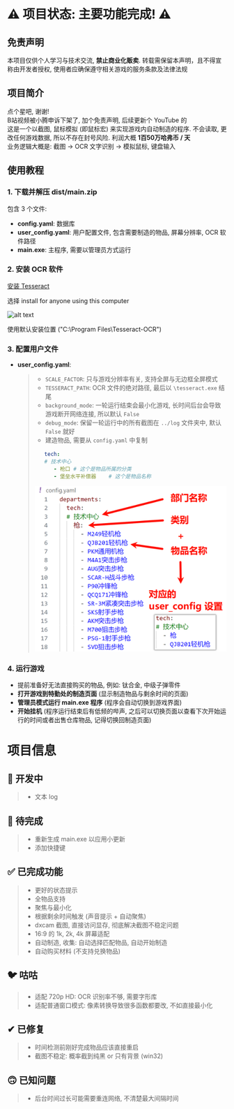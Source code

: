 # ⚠️ 项目状态: 主要功能完成! ⚠️

## 免责声明
本项目仅供个人学习与技术交流, **禁止商业化贩卖**. 转载需保留本声明，且不得宣称由开发者授权, 使用者应确保遵守相关游戏的服务条款及法律法规

## 项目简介  
点个星吧, 谢谢!  
B站视频被小腾申诉下架了, 加个免责声明, 后续更新个 YouTube 的  
这是一个以截图, 鼠标模拟 (即鼠标宏) 来实现游戏内自动制造的程序. 不会读取, 更改任何游戏数据, 所以不存在封号风险. 利润大概 **1百50万哈弗币 / 天**  
业务逻辑大概是: 截图 -> OCR 文字识别 -> 模拟鼠标, 键盘输入  

## 使用教程  
### 1. 下载并解压 dist/main.zip  
包含 3 个文件:  
* **config.yaml**: 数据库  
* **user_config.yaml**: 用户配置文件, 包含需要制造的物品, 屏幕分辨率, OCR 软件路径  
* **main.exe**: 主程序, 需要以管理员方式运行  

### 2. 安装 OCR 软件  
[安装 Tesseract](https://github.com/UB-Mannheim/tesseract/wiki)  

选择 install for anyone using this computer  

![alt text](.img/image.png)  

使用默认安装位置 ("C:\Program Files\Tesseract-OCR")  

### 3. 配置用户文件  
* **user_config.yaml**:  
    > * `SCALE_FACTOR`: 只与游戏分辨率有关, 支持全屏与无边框全屏模式  
    > * `TESSERACT_PATH`: OCR 文件的绝对路径, 最后以 `\tesseract.exe` 结尾  
    > * `background_mode`: 一轮运行结束会最小化游戏, 长时间后台会导致游戏断开网络连接, 所以默认 `False`  
    > * `debug_mode`: 保留一轮运行中的所有截图在 `../log` 文件夹中, 默认 `False` 就好  
    > * 建造物品, 需要从 `config.yaml` 中复制  
    > ```yaml  
    >    tech:   
    >    # 技术中心  
    >       - 枪口 # 这个是物品所属的分类  
    >       - 堡垒水平补偿器    # 这个是物品名称  
    > ```  
    > ![alt text](.img/image1.png)  

### 4. 运行游戏  
* 提前准备好无法直接购买的物品, 例如: 钛合金, 中级子弹零件  
* **打开游戏到特勤处的制造页面** (显示制造物品与剩余时间的页面)  
* **管理员模式运行 main.exe 程序** (程序会自动切换到游戏界面)  
* **开始挂机** (程序运行结束后有低频的哔声, 之后可以切换页面以查看下次开始运行的时间或者出售仓库物品, 记得切换回制造页面)  

# 项目信息  

## 📌 开发中  
> * 文本 log  

## 🚧 待完成  
> * 重新生成 main.exe 以应用小更新  
> * 添加快捷键  

## ✅ 已完成功能  
> * 更好的状态提示  
> * 全物品支持  
> * 聚焦与最小化  
> * 根据剩余时间触发 (声音提示 + 自动聚焦)  
> * dxcam 截图, 直接访问显存, 彻底解决截图不稳定问题  
> * 16:9 的 1k, 2k, 4k 屏幕适配  
> * 自动制造, 收集: 自动选择匹配物品, 自动开始制造  
> * 自动购买材料 (不支持兑换物品)  

## 🐦 咕咕  
> * 适配 720p HD: OCR 识别率不够, 需要字形库  
> * 适配普通窗口模式: 像素转换导致很多函数都要改, 不如直接最小化  

## ✔ 已修复  
> * 时间检测前刚好完成物品应该直接重启  
> * 截图不稳定: 概率截到纯黑 or 只有背景 (win32)  

## 🙃 已知问题  
> * 后台时间过长可能需要重连网络, 不清楚最大间隔时间  
